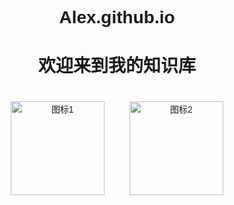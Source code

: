 # Alex.github.io
<!DOCTYPE html>
<html lang="en">
<head>
    <meta charset="UTF-8">
    <meta name="viewport" content="width=device-width, initial-scale=1.0">
    <title>我的知识库</title>
    <style>
        body {
            font-family: Arial, sans-serif;
            text-align: center;
            padding-top: 50px;
        }
        .icon {
            width: 150px; /* 图标大小 */
            height: 150px;
            margin: 20px;
            transition: transform 0.3s ease;
        }
        .icon:hover {
            transform: scale(1.1); /* 鼠标悬停时放大图标 */
        }
        .container {
            display: flex;
            justify-content: center;
            align-items: center;
        }
    </style>
</head>
<body>
    <h1>欢迎来到我的知识库</h1>
    <div class="container">
        <!-- 第一个图标 -->
        <a href="/folder1">
            <img src="https://via.placeholder.com/150" alt="图标1" class="icon">
        </a>
        <!-- 第二个图标 -->
        <a href="/folder2">
            <img src="https://via.placeholder.com/150" alt="图标2" class="icon">
        </a>
    </div>
</body>
</html>

